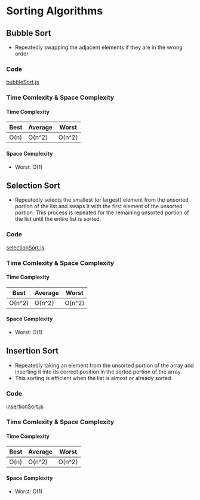 # Sorting Algorithms

## Bubble Sort
- Repeatedly swapping the adjacent elements if they are in the wrong order
### Code
  [bubbleSort.js](./bubbleSort.js)
### Time Comlexity & Space Complexity
#### Time Complexity
  | Best | Average | Worst |
  |------|---------|-------|
  | O(n) | O(n^2)  | O(n^2)|
#### Space Complexity
  - Worst: O(1)

## Selection Sort
- Repeatedly selects the smallest (or largest) element from the unsorted portion of the list and swaps it with the first element of the unsorted portion. This process is repeated for the remaining unsorted portion of the list until the entire list is sorted.
### Code
  [selectionSort.js](./selectionSort.js)
### Time Comlexity & Space Complexity
#### Time Complexity
  | Best | Average | Worst |
  |------|---------|-------|
  |O(n^2)| O(n^2)  | O(n^2)|
#### Space Complexity
  - Worst: O(1)

## Insertion Sort
- Repeatedly taking an element from the unsorted portion of the array and inserting it into its correct position in the sorted portion of the array.
- This sorting is efficient when the list is almost or already sorted
### Code
  [insertionSort.js](./insertionSort.js)
### Time Comlexity & Space Complexity
#### Time Complexity
  | Best | Average | Worst |
  |------|---------|-------|
  | O(n) | O(n^2)  | O(n^2)|
#### Space Complexity
  - Worst: O(1)